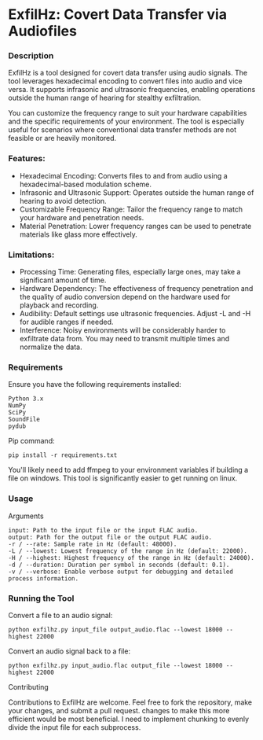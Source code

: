 # ExfilHz: Covert Data Transfer via Audiofiles
### Description

ExfilHz is a tool designed for covert data transfer using audio signals. The tool leverages hexadecimal encoding to convert files into audio and vice versa. It supports infrasonic and ultrasonic frequencies, enabling operations outside the human range of hearing for stealthy exfiltration.

You can customize the frequency range to suit your hardware capabilities and the specific requirements of your environment. The tool is especially useful for scenarios where conventional data transfer methods are not feasible or are heavily monitored.
### Features:

- Hexadecimal Encoding: Converts files to and from audio using a hexadecimal-based modulation scheme.
- Infrasonic and Ultrasonic Support: Operates outside the human range of hearing to avoid detection.
- Customizable Frequency Range: Tailor the frequency range to match your hardware and penetration needs.
- Material Penetration: Lower frequency ranges can be used to penetrate materials like glass more effectively.

### Limitations:

- Processing Time: Generating files, especially large ones, may take a significant amount of time.
- Hardware Dependency: The effectiveness of frequency penetration and the quality of audio conversion depend on the hardware used for playback and recording.
- Audibility: Default settings use ultrasonic frequencies. Adjust -L and -H for audible ranges if needed.
- Interference: Noisy environments will be considerably harder to exfiltrate data from. You may need to transmit multiple times and normalize the data. 
### Requirements

Ensure you have the following requirements installed:

    Python 3.x
    NumPy
    SciPy
    SoundFile
    pydub

Pip command:

    pip install -r requirements.txt

You'll likely need to add ffmpeg to your environment variables if building a file on windows. This tool is significantly easier to get running on linux.

### Usage
Arguments

    input: Path to the input file or the input FLAC audio.
    output: Path for the output file or the output FLAC audio.
    -r / --rate: Sample rate in Hz (default: 48000).
    -L / --lowest: Lowest frequency of the range in Hz (default: 22000).
    -H / --highest: Highest frequency of the range in Hz (default: 24000).
    -d / --duration: Duration per symbol in seconds (default: 0.1).
    -v / --verbose: Enable verbose output for debugging and detailed process information.

### Running the Tool

Convert a file to an audio signal:

    python exfilhz.py input_file output_audio.flac --lowest 18000 --highest 22000

Convert an audio signal back to a file:

    python exfilhz.py input_audio.flac output_file --lowest 18000 --highest 22000

Contributing

Contributions to ExfilHz are welcome. Feel free to fork the repository, make your changes, and submit a pull request. changes to make this more efficient would be most beneficial. I need to implement chunking to evenly divide the input file for each subprocess.
